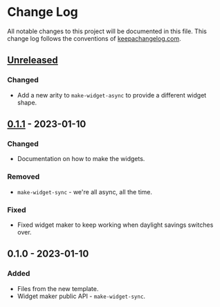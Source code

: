 # Change Log
All notable changes to this project will be documented in this file. This change log follows the conventions of [keepachangelog.com](http://keepachangelog.com/).

## [Unreleased]
### Changed
- Add a new arity to `make-widget-async` to provide a different widget shape.

## [0.1.1] - 2023-01-10
### Changed
- Documentation on how to make the widgets.

### Removed
- `make-widget-sync` - we're all async, all the time.

### Fixed
- Fixed widget maker to keep working when daylight savings switches over.

## 0.1.0 - 2023-01-10
### Added
- Files from the new template.
- Widget maker public API - `make-widget-sync`.

[Unreleased]: https://sourcehost.site/your-name/ch03-sequences/compare/0.1.1...HEAD
[0.1.1]: https://sourcehost.site/your-name/ch03-sequences/compare/0.1.0...0.1.1
